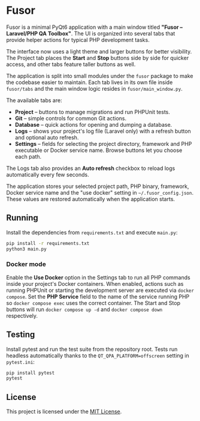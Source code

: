 # Fusor

Fusor is a minimal PyQt6 application with a main window titled
**"Fusor – Laravel/PHP QA Toolbox"**. The UI is organized into several tabs
that provide helper actions for typical PHP development tasks.

The interface now uses a light theme and larger buttons for better visibility.
The Project tab places the **Start** and **Stop** buttons side by side for
quicker access, and other tabs feature taller buttons as well.

The application is split into small modules under the `fusor` package to make
the codebase easier to maintain. Each tab lives in its own file inside
`fusor/tabs` and the main window logic resides in `fusor/main_window.py`.

The available tabs are:

-   **Project** – buttons to manage migrations and run PHPUnit tests.
-   **Git** – simple controls for common Git actions.
-   **Database** – quick actions for opening and dumping a database.
-   **Logs** – shows your project's log file (Laravel only) with a refresh
    button and optional auto refresh.
-   **Settings** – fields for selecting the project directory, framework and PHP
    executable or Docker service name. Browse buttons let you choose each path.

The Logs tab also provides an **Auto refresh** checkbox to reload logs
automatically every few seconds.

The application stores your selected project path, PHP binary, framework,
Docker service name and the "use docker" setting in
`~/.fusor_config.json`. These values are restored automatically when the
application starts.

## Running

Install the dependencies from `requirements.txt` and execute `main.py`:

```bash
pip install -r requirements.txt
python3 main.py
```

### Docker mode

Enable the **Use Docker** option in the Settings tab to run all PHP commands
inside your project's Docker containers. When enabled, actions such as running
PHPUnit or starting the development server are executed via `docker compose`.
Set the **PHP Service** field to the name of the service running PHP so
`docker compose exec` uses the correct container.
The Start and Stop buttons will run `docker compose up -d` and `docker compose
down` respectively.

## Testing

Install pytest and run the test suite from the repository root. Tests run
headless automatically thanks to the `QT_QPA_PLATFORM=offscreen` setting in
`pytest.ini`:

```bash
pip install pytest
pytest
```

## License

This project is licensed under the [MIT License](LICENSE).

